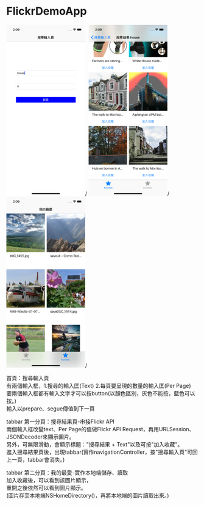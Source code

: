 # FlickrDemoApp

<img width="207" height="448" src="https://github.com/alantin918/FlickrDemoApp/blob/master/Simulator1.png">/
<img width="207" height="448" src="https://github.com/alantin918/FlickrDemoApp/blob/master/Simulator3.png">/
<img width="207" height="448" src="https://github.com/alantin918/FlickrDemoApp/blob/master/Simulator2.png">/

首頁：搜尋輸入頁  
有兩個輸入框，1.搜尋的輸入匡(Text) 2.每頁要呈現的數量的輸入匡(Per Page)  
要兩個輸入框都有輸入文字才可以按button(以顏色區別，灰色不能按，藍色可以按。)  
輸入以prepare、segue傳值到下一頁

tabbar 第一分頁：搜尋結果頁-串接Flickr API  
兩個輸入框改變text、Per Page的值做Flickr API Request，再用URLSession、JSONDecoder來顯示圖片。  
另外，可無限滑動，會顯示標題："搜尋結果 + Text"以及可按"加入收藏"。  
進入搜尋結果頁後，出現tabbar(實作navigationController，按"搜尋輸入頁"可回上一頁，tabbar會消失。)

tabbar 第二分頁：我的最愛-實作本地端儲存、讀取  
加入收藏後，可以看到該圖片顯示，  
重開之後依然可以看到圖片顯示。  
(圖片存至本地端NSHomeDirectory()，再將本地端的圖片讀取出來。)
